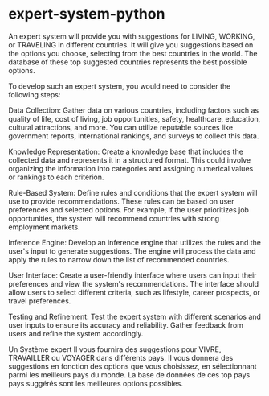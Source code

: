 # expert-system-python
An expert system will provide you with suggestions for LIVING, WORKING, or TRAVELING in different countries. It will give you suggestions based on the options you choose, selecting from the best countries in the world. The database of these top suggested countries represents the best possible options.

To develop such an expert system, you would need to consider the following steps:

Data Collection: Gather data on various countries, including factors such as quality of life, cost of living, job opportunities, safety, healthcare, education, cultural attractions, and more. You can utilize reputable sources like government reports, international rankings, and surveys to collect this data.

Knowledge Representation: Create a knowledge base that includes the collected data and represents it in a structured format. This could involve organizing the information into categories and assigning numerical values or rankings to each criterion.

Rule-Based System: Define rules and conditions that the expert system will use to provide recommendations. These rules can be based on user preferences and selected options. For example, if the user prioritizes job opportunities, the system will recommend countries with strong employment markets.

Inference Engine: Develop an inference engine that utilizes the rules and the user's input to generate suggestions. The engine will process the data and apply the rules to narrow down the list of recommended countries.

User Interface: Create a user-friendly interface where users can input their preferences and view the system's recommendations. The interface should allow users to select different criteria, such as lifestyle, career prospects, or travel preferences.

Testing and Refinement: Test the expert system with different scenarios and user inputs to ensure its accuracy and reliability. Gather feedback from users and refine the system accordingly.


Un Système expert Il vous fournira des suggestions pour VIVRE, TRAVAILLER ou VOYAGER dans différents pays. Il vous donnera des suggestions en fonction des options que vous choisissez, en sélectionnant parmi les meilleurs pays du monde. La base de données de ces top pays pays suggérés sont les meilleures options possibles. 
